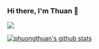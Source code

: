 ### Hi there, I'm Thuan 👋

![](https://komarev.com/ghpvc/?username=phuongthuan&color=c6a324)

<!--
**phuongthuan/phuongthuan** is a ✨ _special_ ✨ repository because its `README.md` (this file) appears on your GitHub profile.

Here are some ideas to get you started:

- 🔭 I’m currently working on ...
- 🌱 I’m currently learning ...
- 👯 I’m looking to collaborate on ...
- 🤔 I’m looking for help with ...
- 💬 Ask me about ...
- 📫 How to reach me: ...
- 😄 Pronouns: ...
- ⚡ Fun fact: ...
-->


[![phuongthuan's github stats](https://github-readme-stats.vercel.app/api?username=phuongthuan)](https://github.com/anuraghazra/github-readme-stats)
